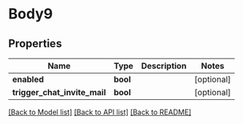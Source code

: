 # Body9

## Properties
Name | Type | Description | Notes
------------ | ------------- | ------------- | -------------
**enabled** | **bool** |  | [optional] 
**trigger_chat_invite_mail** | **bool** |  | [optional] 

[[Back to Model list]](../../README.md#documentation-for-models) [[Back to API list]](../../README.md#documentation-for-api-endpoints) [[Back to README]](../../README.md)

